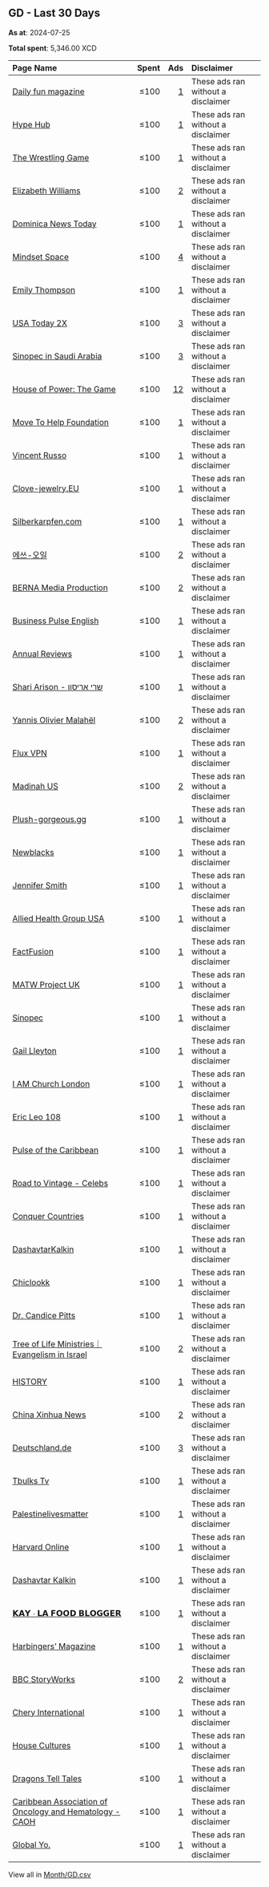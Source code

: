 ## GD - Last 30 Days
**As at**: 2024-07-25

**Total spent**: 5,346.00 XCD

|Page Name|Spent|Ads|Disclaimer|
|:---|---:|---:|:---|
|[Daily fun magazine](https://www.facebook.com/178355362032581)|≤100|[1](https://www.facebook.com/ads/library/?active_status=all&ad_type=political_and_issue_ads&country=GD&view_all_page_id=178355362032581&search_type=page&media_type=all)|These ads ran without a disclaimer|
|[Hype Hub](https://www.facebook.com/104387498728560)|≤100|[1](https://www.facebook.com/ads/library/?active_status=all&ad_type=political_and_issue_ads&country=GD&view_all_page_id=104387498728560&search_type=page&media_type=all)|These ads ran without a disclaimer|
|[The Wrestling Game](https://www.facebook.com/138278482866502)|≤100|[1](https://www.facebook.com/ads/library/?active_status=all&ad_type=political_and_issue_ads&country=GD&view_all_page_id=138278482866502&search_type=page&media_type=all)|These ads ran without a disclaimer|
|[Elizabeth Williams](https://www.facebook.com/272782365921087)|≤100|[2](https://www.facebook.com/ads/library/?active_status=all&ad_type=political_and_issue_ads&country=GD&view_all_page_id=272782365921087&search_type=page&media_type=all)|These ads ran without a disclaimer|
|[Dominica News Today](https://www.facebook.com/330884460107937)|≤100|[1](https://www.facebook.com/ads/library/?active_status=all&ad_type=political_and_issue_ads&country=GD&view_all_page_id=330884460107937&search_type=page&media_type=all)|These ads ran without a disclaimer|
|[Mindset Space](https://www.facebook.com/105530964798165)|≤100|[4](https://www.facebook.com/ads/library/?active_status=all&ad_type=political_and_issue_ads&country=GD&view_all_page_id=105530964798165&search_type=page&media_type=all)|These ads ran without a disclaimer|
|[Emily Thompson](https://www.facebook.com/251832491354065)|≤100|[1](https://www.facebook.com/ads/library/?active_status=all&ad_type=political_and_issue_ads&country=GD&view_all_page_id=251832491354065&search_type=page&media_type=all)|These ads ran without a disclaimer|
|[USA Today 2X](https://www.facebook.com/229087490286658)|≤100|[3](https://www.facebook.com/ads/library/?active_status=all&ad_type=political_and_issue_ads&country=GD&view_all_page_id=229087490286658&search_type=page&media_type=all)|These ads ran without a disclaimer|
|[Sinopec in Saudi Arabia](https://www.facebook.com/366941060700822)|≤100|[3](https://www.facebook.com/ads/library/?active_status=all&ad_type=political_and_issue_ads&country=GD&view_all_page_id=366941060700822&search_type=page&media_type=all)|These ads ran without a disclaimer|
|[House of Power: The Game](https://www.facebook.com/101869252545585)|≤100|[12](https://www.facebook.com/ads/library/?active_status=all&ad_type=political_and_issue_ads&country=GD&view_all_page_id=101869252545585&search_type=page&media_type=all)|These ads ran without a disclaimer|
|[Move To Help Foundation](https://www.facebook.com/185561295623272)|≤100|[1](https://www.facebook.com/ads/library/?active_status=all&ad_type=political_and_issue_ads&country=GD&view_all_page_id=185561295623272&search_type=page&media_type=all)|These ads ran without a disclaimer|
|[Vincent Russo](https://www.facebook.com/108619972038603)|≤100|[1](https://www.facebook.com/ads/library/?active_status=all&ad_type=political_and_issue_ads&country=GD&view_all_page_id=108619972038603&search_type=page&media_type=all)|These ads ran without a disclaimer|
|[Clove-jewelry.EU](https://www.facebook.com/103521266005882)|≤100|[1](https://www.facebook.com/ads/library/?active_status=all&ad_type=political_and_issue_ads&country=GD&view_all_page_id=103521266005882&search_type=page&media_type=all)|These ads ran without a disclaimer|
|[Silberkarpfen.com](https://www.facebook.com/109519018895096)|≤100|[1](https://www.facebook.com/ads/library/?active_status=all&ad_type=political_and_issue_ads&country=GD&view_all_page_id=109519018895096&search_type=page&media_type=all)|These ads ran without a disclaimer|
|[에쓰-오일](https://www.facebook.com/1183197131713150)|≤100|[2](https://www.facebook.com/ads/library/?active_status=all&ad_type=political_and_issue_ads&country=GD&view_all_page_id=1183197131713150&search_type=page&media_type=all)|These ads ran without a disclaimer|
|[BERNA Media Production](https://www.facebook.com/100451442088817)|≤100|[2](https://www.facebook.com/ads/library/?active_status=all&ad_type=political_and_issue_ads&country=GD&view_all_page_id=100451442088817&search_type=page&media_type=all)|These ads ran without a disclaimer|
|[Business Pulse English](https://www.facebook.com/107344742410655)|≤100|[1](https://www.facebook.com/ads/library/?active_status=all&ad_type=political_and_issue_ads&country=GD&view_all_page_id=107344742410655&search_type=page&media_type=all)|These ads ran without a disclaimer|
|[Annual Reviews](https://www.facebook.com/19595510126)|≤100|[1](https://www.facebook.com/ads/library/?active_status=all&ad_type=political_and_issue_ads&country=GD&view_all_page_id=19595510126&search_type=page&media_type=all)|These ads ran without a disclaimer|
|[Shari Arison - שרי אריסון](https://www.facebook.com/113354736763208)|≤100|[1](https://www.facebook.com/ads/library/?active_status=all&ad_type=political_and_issue_ads&country=GD&view_all_page_id=113354736763208&search_type=page&media_type=all)|These ads ran without a disclaimer|
|[Yannis Olivier Malahël](https://www.facebook.com/104440629283175)|≤100|[2](https://www.facebook.com/ads/library/?active_status=all&ad_type=political_and_issue_ads&country=GD&view_all_page_id=104440629283175&search_type=page&media_type=all)|These ads ran without a disclaimer|
|[Flux VPN](https://www.facebook.com/339932985874704)|≤100|[1](https://www.facebook.com/ads/library/?active_status=all&ad_type=political_and_issue_ads&country=GD&view_all_page_id=339932985874704&search_type=page&media_type=all)|These ads ran without a disclaimer|
|[Madinah US](https://www.facebook.com/108245017766966)|≤100|[2](https://www.facebook.com/ads/library/?active_status=all&ad_type=political_and_issue_ads&country=GD&view_all_page_id=108245017766966&search_type=page&media_type=all)|These ads ran without a disclaimer|
|[Plush-gorgeous.gg](https://www.facebook.com/110745958412337)|≤100|[1](https://www.facebook.com/ads/library/?active_status=all&ad_type=political_and_issue_ads&country=GD&view_all_page_id=110745958412337&search_type=page&media_type=all)|These ads ran without a disclaimer|
|[Newblacks](https://www.facebook.com/251360678068375)|≤100|[1](https://www.facebook.com/ads/library/?active_status=all&ad_type=political_and_issue_ads&country=GD&view_all_page_id=251360678068375&search_type=page&media_type=all)|These ads ran without a disclaimer|
|[Jennifer Smith](https://www.facebook.com/255177487682058)|≤100|[1](https://www.facebook.com/ads/library/?active_status=all&ad_type=political_and_issue_ads&country=GD&view_all_page_id=255177487682058&search_type=page&media_type=all)|These ads ran without a disclaimer|
|[Allied Health Group USA](https://www.facebook.com/123465590650551)|≤100|[1](https://www.facebook.com/ads/library/?active_status=all&ad_type=political_and_issue_ads&country=GD&view_all_page_id=123465590650551&search_type=page&media_type=all)|These ads ran without a disclaimer|
|[FactFusion](https://www.facebook.com/114025938452734)|≤100|[1](https://www.facebook.com/ads/library/?active_status=all&ad_type=political_and_issue_ads&country=GD&view_all_page_id=114025938452734&search_type=page&media_type=all)|These ads ran without a disclaimer|
|[MATW Project UK](https://www.facebook.com/108645754989425)|≤100|[1](https://www.facebook.com/ads/library/?active_status=all&ad_type=political_and_issue_ads&country=GD&view_all_page_id=108645754989425&search_type=page&media_type=all)|These ads ran without a disclaimer|
|[Sinopec](https://www.facebook.com/1061420730573798)|≤100|[1](https://www.facebook.com/ads/library/?active_status=all&ad_type=political_and_issue_ads&country=GD&view_all_page_id=1061420730573798&search_type=page&media_type=all)|These ads ran without a disclaimer|
|[Gail Lleyton](https://www.facebook.com/497070997053885)|≤100|[1](https://www.facebook.com/ads/library/?active_status=all&ad_type=political_and_issue_ads&country=GD&view_all_page_id=497070997053885&search_type=page&media_type=all)|These ads ran without a disclaimer|
|[I AM Church London](https://www.facebook.com/1555024207950151)|≤100|[1](https://www.facebook.com/ads/library/?active_status=all&ad_type=political_and_issue_ads&country=GD&view_all_page_id=1555024207950151&search_type=page&media_type=all)|These ads ran without a disclaimer|
|[Eric Leo 108](https://www.facebook.com/1947672945475547)|≤100|[1](https://www.facebook.com/ads/library/?active_status=all&ad_type=political_and_issue_ads&country=GD&view_all_page_id=1947672945475547&search_type=page&media_type=all)|These ads ran without a disclaimer|
|[Pulse of the Caribbean](https://www.facebook.com/110950634513968)|≤100|[1](https://www.facebook.com/ads/library/?active_status=all&ad_type=political_and_issue_ads&country=GD&view_all_page_id=110950634513968&search_type=page&media_type=all)|These ads ran without a disclaimer|
|[Road to Vintage - Celebs](https://www.facebook.com/102526782038723)|≤100|[1](https://www.facebook.com/ads/library/?active_status=all&ad_type=political_and_issue_ads&country=GD&view_all_page_id=102526782038723&search_type=page&media_type=all)|These ads ran without a disclaimer|
|[Conquer Countries](https://www.facebook.com/351244834736685)|≤100|[1](https://www.facebook.com/ads/library/?active_status=all&ad_type=political_and_issue_ads&country=GD&view_all_page_id=351244834736685&search_type=page&media_type=all)|These ads ran without a disclaimer|
|[DashavtarKalkin](https://www.facebook.com/105937224559773)|≤100|[1](https://www.facebook.com/ads/library/?active_status=all&ad_type=political_and_issue_ads&country=GD&view_all_page_id=105937224559773&search_type=page&media_type=all)|These ads ran without a disclaimer|
|[Chiclookk](https://www.facebook.com/302865479574021)|≤100|[1](https://www.facebook.com/ads/library/?active_status=all&ad_type=political_and_issue_ads&country=GD&view_all_page_id=302865479574021&search_type=page&media_type=all)|These ads ran without a disclaimer|
|[Dr. Candice Pitts](https://www.facebook.com/2454869457857913)|≤100|[1](https://www.facebook.com/ads/library/?active_status=all&ad_type=political_and_issue_ads&country=GD&view_all_page_id=2454869457857913&search_type=page&media_type=all)|These ads ran without a disclaimer|
|[Tree of Life Ministries｜Evangelism in Israel](https://www.facebook.com/117592091643709)|≤100|[2](https://www.facebook.com/ads/library/?active_status=all&ad_type=political_and_issue_ads&country=GD&view_all_page_id=117592091643709&search_type=page&media_type=all)|These ads ran without a disclaimer|
|[HISTORY](https://www.facebook.com/238044912896496)|≤100|[1](https://www.facebook.com/ads/library/?active_status=all&ad_type=political_and_issue_ads&country=GD&view_all_page_id=238044912896496&search_type=page&media_type=all)|These ads ran without a disclaimer|
|[China Xinhua News](https://www.facebook.com/338109312883186)|≤100|[2](https://www.facebook.com/ads/library/?active_status=all&ad_type=political_and_issue_ads&country=GD&view_all_page_id=338109312883186&search_type=page&media_type=all)|These ads ran without a disclaimer|
|[Deutschland.de](https://www.facebook.com/31292782350)|≤100|[3](https://www.facebook.com/ads/library/?active_status=all&ad_type=political_and_issue_ads&country=GD&view_all_page_id=31292782350&search_type=page&media_type=all)|These ads ran without a disclaimer|
|[Tbulks Tv](https://www.facebook.com/158981418104763)|≤100|[1](https://www.facebook.com/ads/library/?active_status=all&ad_type=political_and_issue_ads&country=GD&view_all_page_id=158981418104763&search_type=page&media_type=all)|These ads ran without a disclaimer|
|[Palestinelivesmatter](https://www.facebook.com/211928638679961)|≤100|[1](https://www.facebook.com/ads/library/?active_status=all&ad_type=political_and_issue_ads&country=GD&view_all_page_id=211928638679961&search_type=page&media_type=all)|These ads ran without a disclaimer|
|[Harvard Online](https://www.facebook.com/187429968296722)|≤100|[1](https://www.facebook.com/ads/library/?active_status=all&ad_type=political_and_issue_ads&country=GD&view_all_page_id=187429968296722&search_type=page&media_type=all)|These ads ran without a disclaimer|
|[Dashavtar Kalkin](https://www.facebook.com/594585387902578)|≤100|[1](https://www.facebook.com/ads/library/?active_status=all&ad_type=political_and_issue_ads&country=GD&view_all_page_id=594585387902578&search_type=page&media_type=all)|These ads ran without a disclaimer|
|[𝗞𝗔𝗬 ∙ 𝗟𝗔 𝗙𝗢𝗢𝗗 𝗕𝗟𝗢𝗚𝗚𝗘𝗥](https://www.facebook.com/102690945081743)|≤100|[1](https://www.facebook.com/ads/library/?active_status=all&ad_type=political_and_issue_ads&country=GD&view_all_page_id=102690945081743&search_type=page&media_type=all)|These ads ran without a disclaimer|
|[Harbingers’ Magazine](https://www.facebook.com/102479128843816)|≤100|[1](https://www.facebook.com/ads/library/?active_status=all&ad_type=political_and_issue_ads&country=GD&view_all_page_id=102479128843816&search_type=page&media_type=all)|These ads ran without a disclaimer|
|[BBC StoryWorks](https://www.facebook.com/1834313933459789)|≤100|[2](https://www.facebook.com/ads/library/?active_status=all&ad_type=political_and_issue_ads&country=GD&view_all_page_id=1834313933459789&search_type=page&media_type=all)|These ads ran without a disclaimer|
|[Chery International](https://www.facebook.com/1493551577321676)|≤100|[1](https://www.facebook.com/ads/library/?active_status=all&ad_type=political_and_issue_ads&country=GD&view_all_page_id=1493551577321676&search_type=page&media_type=all)|These ads ran without a disclaimer|
|[House Cultures](https://www.facebook.com/299342739925363)|≤100|[1](https://www.facebook.com/ads/library/?active_status=all&ad_type=political_and_issue_ads&country=GD&view_all_page_id=299342739925363&search_type=page&media_type=all)|These ads ran without a disclaimer|
|[Dragons Tell Tales](https://www.facebook.com/107117445556367)|≤100|[1](https://www.facebook.com/ads/library/?active_status=all&ad_type=political_and_issue_ads&country=GD&view_all_page_id=107117445556367&search_type=page&media_type=all)|These ads ran without a disclaimer|
|[Caribbean Association of Oncology and Hematology - CAOH](https://www.facebook.com/294997477604781)|≤100|[1](https://www.facebook.com/ads/library/?active_status=all&ad_type=political_and_issue_ads&country=GD&view_all_page_id=294997477604781&search_type=page&media_type=all)|These ads ran without a disclaimer|
|[Global Yo.](https://www.facebook.com/101512779421553)|≤100|[1](https://www.facebook.com/ads/library/?active_status=all&ad_type=political_and_issue_ads&country=GD&view_all_page_id=101512779421553&search_type=page&media_type=all)|These ads ran without a disclaimer|

View all in [Month/GD.csv](../../MetaData/Month/GD.csv)
